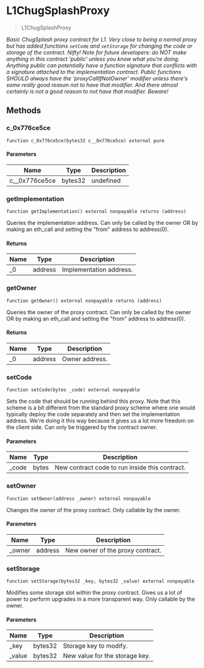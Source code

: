 # L1ChugSplashProxy



> L1ChugSplashProxy



*Basic ChugSplash proxy contract for L1. Very close to being a normal proxy but has added functions `setCode` and `setStorage` for changing the code or storage of the contract. Nifty! Note for future developers: do NOT make anything in this contract &#39;public&#39; unless you know what you&#39;re doing. Anything public can potentially have a function signature that conflicts with a signature attached to the implementation contract. Public functions SHOULD always have the &#39;proxyCallIfNotOwner&#39; modifier unless there&#39;s some *really* good reason not to have that modifier. And there almost certainly is not a good reason to not have that modifier. Beware!*

## Methods

### c_0x776ce5ce

```solidity
function c_0x776ce5ce(bytes32 c__0x776ce5ce) external pure
```





#### Parameters

| Name | Type | Description |
|---|---|---|
| c__0x776ce5ce | bytes32 | undefined

### getImplementation

```solidity
function getImplementation() external nonpayable returns (address)
```

Queries the implementation address. Can only be called by the owner OR by making an eth_call and setting the &quot;from&quot; address to address(0).




#### Returns

| Name | Type | Description |
|---|---|---|
| _0 | address | Implementation address.

### getOwner

```solidity
function getOwner() external nonpayable returns (address)
```

Queries the owner of the proxy contract. Can only be called by the owner OR by making an eth_call and setting the &quot;from&quot; address to address(0).




#### Returns

| Name | Type | Description |
|---|---|---|
| _0 | address | Owner address.

### setCode

```solidity
function setCode(bytes _code) external nonpayable
```

Sets the code that should be running behind this proxy. Note that this scheme is a bit different from the standard proxy scheme where one would typically deploy the code separately and then set the implementation address. We&#39;re doing it this way because it gives us a lot more freedom on the client side. Can only be triggered by the contract owner.



#### Parameters

| Name | Type | Description |
|---|---|---|
| _code | bytes | New contract code to run inside this contract.

### setOwner

```solidity
function setOwner(address _owner) external nonpayable
```

Changes the owner of the proxy contract. Only callable by the owner.



#### Parameters

| Name | Type | Description |
|---|---|---|
| _owner | address | New owner of the proxy contract.

### setStorage

```solidity
function setStorage(bytes32 _key, bytes32 _value) external nonpayable
```

Modifies some storage slot within the proxy contract. Gives us a lot of power to perform upgrades in a more transparent way. Only callable by the owner.



#### Parameters

| Name | Type | Description |
|---|---|---|
| _key | bytes32 | Storage key to modify.
| _value | bytes32 | New value for the storage key.




